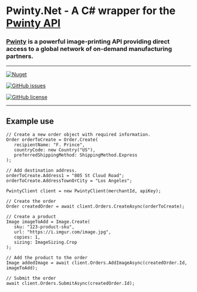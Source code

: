 # Pwinty.<span>Net - A C# wrapper for the [Pwinty API](https://www.pwinty.com/api)

### [Pwinty](https://www.pwinty.com/) is a powerful image-printing API providing direct access to a global network of on-demand manufacturing partners.

---

[![Nuget](https://img.shields.io/nuget/v/Pwinty.net)](https://www.nuget.org/packages/Pwinty.Net/)


[![GitHub issues](https://img.shields.io/github/issues/daangruijters/Pwinty.net)](https://github.com/daangruijters/Pwinty.net/issues)

[![GitHub license](https://img.shields.io/github/license/daangruijters/Pwinty.net)](https://github.com/daangruijters/Pwinty.net/blob/master/LICENSE)

---

## Example use
```
// Create a new order object with required information.
Order orderToCreate = Order.Create(
   recipientName: "F. Prince",
   countryCode: new Country("US"),
   preferredShippingMethod: ShippingMethod.Express
);

// Add destination address.
orderToCreate.Address1 = "805 St Cloud Road";
orderToCreate.AddressTownOrCity = "Los Angeles";

PwintyClient client = new PwintyClient(merchantId, apiKey);

// Create the order
Order createdOrder = await client.Orders.CreateAsync(orderToCreate);

// Create a product
Image imageToAdd = Image.Create(
   sku: "123-product-sku",
   url: "https://i.imgur.com/image.jpg",
   copies: 1,
   sizing: ImageSizing.Crop
);

// Add the product to the order
Image addedImage = await client.Orders.AddImageAsync(createdOrder.Id, imageToAdd);

// Submit the order
await client.Orders.SubmitAsync(createdOrder.Id);
```